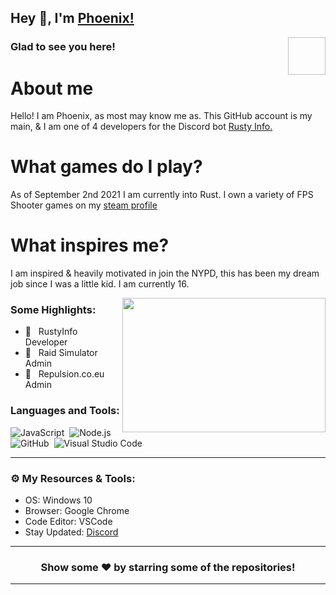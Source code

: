 ## Hey 👋, I'm [Phoenix!](https://github.com/Phoenix557/)

<img align="right" height="60" width="60" alt=""/>

### Glad to see you here! &nbsp;

# About me
Hello! I am Phoenix, as most may know me as. This GitHub account is my main, & I am one of 4 developers for the Discord bot [Rusty Info.](https://discord.gg/YHbd3WtHy5) 

# What games do I play? 
As of September 2nd 2021 I am currently into Rust. I own a variety of FPS Shooter games on my [steam profile](https://steamcommunity.com/id/PhoenixLovesYou/)

# What inspires me? 
I am inspired & heavily motivated in join the NYPD, this has been my dream job since I was a little kid. I am currently 16.

<img align="right" height="215" width="325" alt="" src="https://cdn.dribbble.com/users/416610/screenshots/4801105/coding_desk_flat_vector_ui_ux_design_illustration_motion_animation_gif2.gif" />


### Some Highlights:

- 📌 &nbsp; RustyInfo Developer
- 🚀 &nbsp; Raid Simulator Admin
- 🏫 &nbsp; Repulsion.co.eu Admin
<!-- - 🌀 &nbsp; 
- 👓 &nbsp; 
- 💻 &nbsp;  -->

### Languages and Tools:

![JavaScript](https://img.shields.io/badge/-JavaScript-333333?style=flat&logo=javascript)&nbsp;
![Node.js](https://img.shields.io/badge/-Node.js-333333?style=flat&logo=node.js)&nbsp;
![GitHub](https://img.shields.io/badge/-GitHub-333333?style=flat&logo=github)&nbsp;
![Visual Studio Code](https://img.shields.io/badge/-Visual%20Studio%20Code-333333?style=flat&logo=visual-studio-code&logoColor=007ACC)&nbsp;

---

### ⚙️ My Resources & Tools:

- OS: Windows 10
- Browser: Google Chrome
- Code Editor: VSCode
- Stay Updated: [Discord](https://discord.com/68mDFFVmFf)

---

<h3 align=center>Show some ❤️ by starring some of the repositories!</h3>

---
